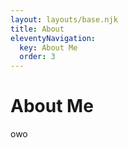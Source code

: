 ```yaml
---
layout: layouts/base.njk
title: About
eleventyNavigation:
  key: About Me
  order: 3
---
```

# About Me

owo

